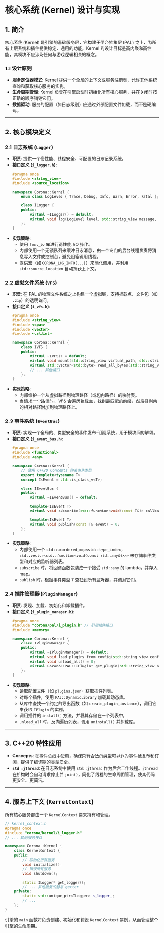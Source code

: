 # 核心系统 (Kernel) 设计与实现

## 1. 简介

核心系统 (Kernel) 是引擎的基础服务层，它构建于平台抽象层 (PAL) 之上，为所有上层系统和插件提供稳定、通用的功能。Kernel 的设计目标是高内聚和高性能，其模块不应涉及任何与游戏逻辑相关的概念。

### 1.1 设计原则
*   **服务定位器模式**: Kernel 提供一个全局的上下文或服务注册表，允许其他系统查询和获取核心服务的实例。
*   **生命周期管理**: Kernel 负责在引擎启动时初始化所有核心服务，并在关闭时按正确的顺序销毁它们。
*   **数据驱动**: 服务的配置（如日志级别）应通过外部配置文件加载，而不是硬编码。

---

## 2. 核心模块定义

### 2.1 日志系统 (`Logger`)
*   **职责**: 提供一个高性能、线程安全、可配置的日志记录系统。
*   **接口定义 (`i_logger.h`)**:
    ```cpp
    #pragma once
    #include <string_view>
    #include <source_location>

    namespace Corona::Kernel {
        enum class LogLevel { Trace, Debug, Info, Warn, Error, Fatal };

        class ILogger {
        public:
            virtual ~ILogger() = default;
            virtual void log(LogLevel level, std::string_view message, const std::source_location& loc = std::source_location::current()) = 0;
        };
    }
    ```
*   **实现策略**:
    *   使用 `fast_io` 库进行高性能 I/O 操作。
    *   内部使用一个无锁队列来缓冲日志消息，由一个专门的后台线程负责将消息写入文件或控制台，避免阻塞调用线程。
    *   提供宏（如 `CORONA_LOG_INFO(...)`）来简化调用，并利用 `std::source_location` 自动捕获上下文。

### 2.2 虚拟文件系统 (`VFS`)
*   **职责**: 在 PAL 的物理文件系统之上构建一个虚拟层，支持挂载点、文件包（如 `.zip`）的透明访问。
*   **接口定义 (`i_vfs.h`)**:
    ```cpp
    #pragma once
    #include <string_view>
    #include <span>
    #include <vector>
    #include <cstdint>

    namespace Corona::Kernel {
        class IVFS {
        public:
            virtual ~IVFS() = default;
            virtual void mount(std::string_view virtual_path, std::string_view physical_path) = 0;
            virtual std::vector<std::byte> read_all_bytes(std::string_view path) = 0;
            // ... 其他接口
        };
    }
    ```
*   **实现策略**:
    *   内部维护一个从虚拟路径到物理路径（或包内路径）的映射表。
    *   当请求一个路径时，VFS 会遍历挂载点，找到最匹配的前缀，然后将剩余的相对路径附加到物理路径上。

### 2.3 事件系统 (`EventBus`)
*   **职责**: 实现一个全局的、类型安全的事件发布-订阅系统，用于模块间的解耦。
*   **接口定义 (`i_event_bus.h`)**:
    ```cpp
    #pragma once
    #include <functional>
    #include <any>

    namespace Corona::Kernel {
        // 使用 C++20 Concepts 约束事件类型
        export template<typename T>
        concept IsEvent = std::is_class_v<T>;

        class IEventBus {
        public:
            virtual ~IEventBus() = default;

            template<IsEvent T>
            virtual void subscribe(std::function<void(const T&)> callback) = 0;

            template<IsEvent T>
            virtual void publish(const T& event) = 0;
        };
    }
    ```
*   **实现策略**:
    *   内部使用一个 `std::unordered_map<std::type_index, std::vector<std::function<void(const std::any&)>>>` 来存储事件类型和对应的监听器列表。
    *   `subscribe` 时，将回调函数包装成一个接受 `std::any` 的 lambda，并存入 map。
    *   `publish` 时，根据事件类型 `T` 查找到所有监听器，并调用它们。

### 2.4 插件管理器 (`PluginManager`)
*   **职责**: 发现、加载、初始化和卸载插件。
*   **接口定义 (`i_plugin_manager.h`)**:
    ```cpp
    #pragma once
    #include "corona/pal/i_plugin.h" // 引用插件接口
    #include <memory>

    namespace Corona::Kernel {
        class IPluginManager {
        public:
            virtual ~IPluginManager() = default;
            virtual void load_plugins_from_config(std::string_view config_file) = 0;
            virtual void unload_all() = 0;
            virtual Corona::PAL::IPlugin* get_plugin(std::string_view name) = 0;
        };
    }
    ```
*   **实现策略**:
    *   读取配置文件（如 `plugins.json`）获取插件列表。
    *   对每个插件，使用 `PAL::DynamicLibrary` 加载其动态库。
    *   从库中查找一个约定的导出函数（如 `create_plugin_instance`），调用它来获取 `IPlugin` 的实例。
    *   调用插件的 `install()` 方法，并将其存储在一个列表中。
    *   `unload_all` 时，反向遍历列表，调用 `uninstall()` 并卸载库。

---

## 3. C++20 特性应用

*   **Concepts**: 在事件总线中使用，确保只有合法的类型可以作为事件被发布和订阅，提供了编译期的类型安全。
*   **`std::jthread`**: 在日志系统中使用 `std::jthread` 作为后台工作线程。`jthread` 在析构时会自动请求停止并 `join()`，简化了线程的生命周期管理，使其代码更安全、更简洁。

---

## 4. 服务上下文 (`KernelContext`)

所有核心服务都由一个 `KernelContext` 类来持有和管理。
```cpp
// kernel_context.h
#pragma once
#include "corona/kernel/i_logger.h"
// ... 其他服务接口

namespace Corona::Kernel {
    class KernelContext {
    public:
        // 初始化所有服务
        void initialize();
        // 销毁所有服务
        void shutdown();

        static ILogger* get_logger();
        // ... 其他服务的静态 getter
    private:
        static std::unique_ptr<ILogger> s_logger_;
        // ...
    };
}
```
引擎的 `main` 函数将负责创建、初始化和销毁 `KernelContext` 实例，从而管理整个引擎的生命周期。
